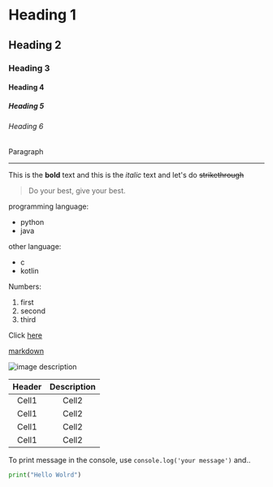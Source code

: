 <!--Heading-->
# Heading 1
## Heading 2
### Heading 3
#### Heading 4
##### Heading 5
###### Heading 6
Paragraph

<!-- Line -->
___

<!-- Text attributes-->
This is the **bold** text and this is the *italic* text and let's do ~~strikethrough~~

<!--Quote-->
>Do your best, give your best.

<!--Bullet list-->
programming language:
* python
* java

other language:
- c
- kotlin

<!--Numbered list-->
Numbers:
1. first
2. second
3. third

<!--link-->
Click [here](http://www.google.com/)

[markdown](Markdown/markdown.md)

<!--Image-->
![image description](http://)

<!--Table-->
|Header|Description|
|:--:|:--:|
|Cell1|Cell2|
|Cell1|Cell2|
|Cell1|Cell2|
|Cell1|Cell2|

<!--Code-->
To print message in the console, use `console.log('your message')` and..

```Python
print("Hello Wolrd")
```